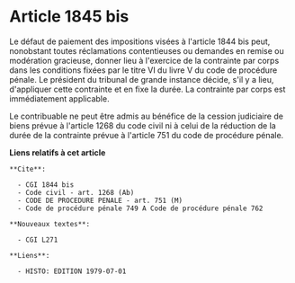 # Article 1845 bis

Le défaut de paiement des impositions visées à l'article 1844 bis peut, nonobstant toutes réclamations contentieuses ou
demandes en remise ou modération gracieuse, donner lieu à l'exercice de la contrainte par corps dans les conditions fixées
par le titre VI du livre V du code de procédure pénale. Le président du tribunal de grande instance décide, s'il y a lieu,
d'appliquer cette contrainte et en fixe la durée. La contrainte par corps est immédiatement applicable.

Le contribuable ne peut être admis au bénéfice de la cession judiciaire de biens prévue à l'article 1268 du code civil ni à
celui de la réduction de la durée de la contrainte prévue à l'article 751 du code de procédure pénale.

**Liens relatifs à cet article**

	**Cite**:

	  - CGI 1844 bis
	  - Code civil - art. 1268 (Ab)
	  - CODE DE PROCEDURE PENALE - art. 751 (M)
	  - Code de procédure pénale 749 A Code de procédure pénale 762

	**Nouveaux textes**:

	  - CGI L271

	**Liens**:

	  - HISTO: EDITION 1979-07-01

